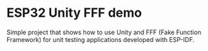 # ESP32 Unity FFF demo

Simple project that shows how to use Unity and FFF (Fake Function Framework) for unit testing applications developed with ESP-IDF. 